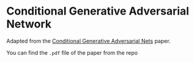 # Conditional Generative Adversarial Network

Adapted from the [Conditional Generative Adversarial Nets](https://arxiv.org/abs/1411.1784) paper.

You can find the `.pdf` file of the paper from the repo
